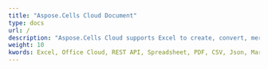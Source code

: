 ```yaml
---
title: "Aspose.Cells Cloud Document"
type: docs
url: /
description: "Aspose.Cells Cloud supports Excel to create, convert, merge, split, protected, inner object operation, and so on."
weight: 10
kwords: Excel, Office Cloud, REST API, Spreadsheet, PDF, CSV, Json, Markdown, Aspose.Cells Cloud Document
---
```





